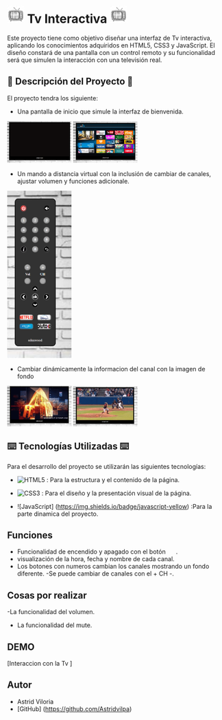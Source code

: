 # <img src="./img/logo.jpg" alt="logo" width="40">  Tv Interactiva <img src="./img/logo.jpg" alt="logo" width="40">


<img align="right" scr="./img/fotoTv.png" width ="150"/>
Este proyecto tiene como objetivo diseñar una interfaz de Tv interactiva, aplicando los conocimientos adquiridos en HTML5, CSS3 y JavaScript. El diseño constará de una pantalla con un control remoto y su funcionalidad será que simulen la interacción con una televisión real.

## 📑 Descripción del Proyecto 📑

El proyecto tendra los siguiente: 

- Una pantalla de inicio que simule la interfaz de bienvenida.

<img src="./img/panBlack.jpg" alt="panBlack" width="150">
<img src="./img/panOn.jpg" alt="panOn" width="150">


- Un mando a distancia virtual con la inclusión de cambiar de canales, ajustar volumen y funciones adicionale.
<img src="./img/control.jpg" alt="control" width="150">

- Cambiar dinámicamente la informacion del canal con la imagen de fondo 

<img src="./img/canal1.jpg" alt="canal1" width="150">
<img src="./img/depor.jpg" alt="depor" width="150">


## ⌨️ Tecnologías Utilizadas ⌨️

Para el desarrollo del proyecto se utilizarán las siguientes tecnologías:
- ![HTML5](https://img.shields.io/badge/html5-%23E34F26.svg?style=for-the-badge&logo=html5&logoColor=white) : Para la estructura y el contenido de la página.

- ![CSS3](https://img.shields.io/badge/css3-%231572B6.svg?style=for-the-badge&logo=css3&logoColor=white) : Para el diseño y la presentación visual de la página.
- ![JavaScript] (https://img.shields.io/badge/javascript-yellow) :Para la parte dinamica del proyecto.


## Funciones

- Funcionalidad de encendido y apagado con el botón <img scr="./img/on3.png" width ="20"/>.
- visualización de la hora, fecha y nombre de cada canal.
- Los botones con numeros cambian los canales mostrando un fondo diferente.
-Se puede cambiar de canales con el + CH -.

## Cosas por realizar

-La funcionalidad del volumen.
- La funcionalidad del mute.

## DEMO

[Interaccion con la Tv ]

## Autor

* Astrid Viloria 
* [GitHub] (https://github.com/Astridvilpa)